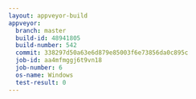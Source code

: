 ```yaml
---
layout: appveyor-build
appveyor:
  branch: master
  build-id: 48941805
  build-number: 542
  commit: 338297d50a63e6d879e85003f6e73856da0c895c
  job-id: aa4mfmggj6t9vn18
  job-number: 6
  os-name: Windows
  test-result: 0
---
```

